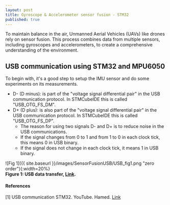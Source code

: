 ```yaml
---
layout: post
title: Gyroscope & Accelerometer sensor fusion - STM32 
published: true
---
```


To maintain balance in the air, Unmanned Aerial Vehicles (UAVs) like drones rely on sensor fusion. This process combines data from multiple sensors, including gyroscopes and accelerometers, to create a comprehensive understanding of the environment.

## USB communication using STM32 and MPU6050

To begin with, it's a good step to setup the IMU sensor and do some experiments on its measurements.

* D- (D minus): is part of the "voltage signal differential pair" in the USB communication protocol. In STMCubeIDE this is called "USB_OTG_FS_DM".
* D+ (D plus): is also part of the "voltage signal differential pair" in the USB communication protocol. In STMCubeIDE this is called "USB_OTG_FS_DP".
  * The reason for using two signals D- and D+ is to reduce noise in the USB communications.
  * If the signal changes from 0 to 1 and from 1 to 0 in each clock tick, this means 0 in USB binary.
  * If the signal does not change in each clock tick, it means 1 in USB binary.     

![Fig 1]({{ site.baseurl }}/images/SensorFusionUSB/USB_fig1.png "zero order"){:width=20%}  
**Figure 1: USB data transfer, [Link](https://electronics.stackexchange.com/questions/407131/why-does-usb-only-use-2-lines-for-rx-tx-instead-of-multiple-data-lines).**

#### References

[1] USB communication STM32. YouTube. Hamed. [Link](https://www.youtube.com/watch?v=ihIRUtQR18E)

